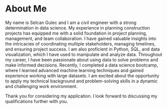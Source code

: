 <!DOCTYPE html>
<html>
  <head>
    <meta charset="UTF-8">
    <title>Selcan Gulec - Portfolio</title>
  </head>
  <body>
    <h1>About Me</h1>
    <p>My name is Selcan Gulec and I am a civil engineer with a strong determination in data science. My experience in planning construction projects has equipped me with a solid foundation in project planning, management, and team collaboration. I have gained valuable insights into the intricacies of coordinating multiple stakeholders, managing timelines, and ensuring project success. I am also proficient in Python, SQL, and data visualization, which I have used to manipulate and analyze data. Throughout my career, I have been passionate about using data to solve problems and make informed decisions. Recently, I completed a data science bootcamp, where I learned advanced machine learning techniques and gained experience working with large datasets. I am excited about the opportunity to apply my technical background and problem-solving skills in a dynamic and challenging work environment.</p>
    <p>Thank you for considering my application. I look forward to discussing my qualifications further with you.</p>
  </body>
</html>


